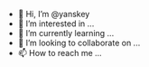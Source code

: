 - 👋 Hi, I’m @yanskey
- 👀 I’m interested in ...
- 🌱 I’m currently learning ...
- 💞️ I’m looking to collaborate on ...
- 📫 How to reach me ...

<!---
yanskey/yanskey is a ✨ special ✨ repository because its `README.md` (this file) appears on your GitHub profile.
You can click the Preview link to take a look at your changes.
--->
